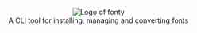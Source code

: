 <p align="center">
  <img src="https://raw.githubusercontent.com/jamesssooi/fonty/feat/readme/art/logo.png" alt="Logo of fonty">
  <br />
  A CLI tool for installing, managing and converting fonts
</p>
